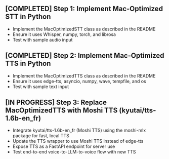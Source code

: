 ## [COMPLETED] Step 1: Implement Mac-Optimized STT in Python
- Implement the MacOptimizedSTT class as described in the README
- Ensure it uses Whisper, numpy, torch, and librosa
- Test with sample audio input

## [COMPLETED] Step 2: Implement Mac-Optimized TTS in Python
- Implement the MacOptimizedTTS class as described in the README
- Ensure it uses edge-tts, asyncio, numpy, wave, tempfile, and os
- Test with sample text input

## [IN PROGRESS] Step 3: Replace MacOptimizedTTS with Moshi TTS (kyutai/tts-1.6b-en_fr)
- Integrate kyutai/tts-1.6b-en_fr (Moshi TTS) using the moshi-mlx package for fast, local TTS
- Update the TTS wrapper to use Moshi TTS instead of edge-tts
- Expose TTS as a FastAPI endpoint for server use
- Test end-to-end voice-to-LLM-to-voice flow with new TTS
